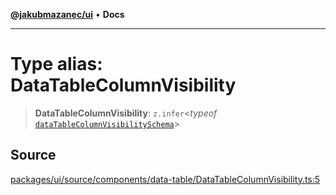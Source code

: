 [**@jakubmazanec/ui**](../README.md) • **Docs**

---

# Type alias: DataTableColumnVisibility

> **DataTableColumnVisibility**: `z.infer`\<_typeof_
> [`dataTableColumnVisibilitySchema`](../variables/dataTableColumnVisibilitySchema.md)\>

## Source

[packages/ui/source/components/data-table/DataTableColumnVisibility.ts:5](https://github.com/jakubmazanec/tools/blob/ff982fbbc1a4d22edeaae8b283ad7d8de4b15bd8/packages/ui/source/components/data-table/DataTableColumnVisibility.ts#L5)
